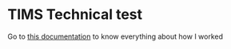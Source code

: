 # TIMS Technical test

Go to [this documentation](./2%20-%20To-Do%20List%20App/HowIWorked.md) to know everything about how I worked